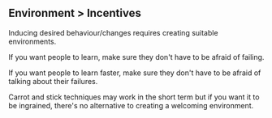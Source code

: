 ## Environment > Incentives

Inducing desired behaviour/changes requires creating suitable environments.

If you want people to learn, make sure they don't have to be afraid of failing.

If you want people to learn faster, make sure they don't have to be afraid of talking about their failures.

Carrot and stick techniques may work in the short term but if you want it to be ingrained, there's no alternative to creating a welcoming environment.